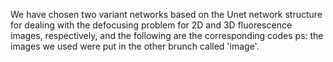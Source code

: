 We have chosen two variant networks based on the Unet network structure for dealing with the defocusing problem for 2D and 3D fluorescence images, respectively, and the following are the corresponding codes
ps: the images we used were put in the other brunch called 'image'.
